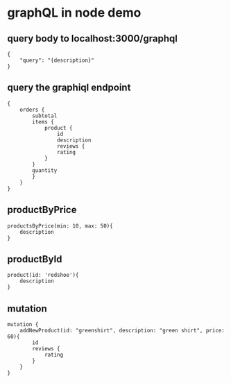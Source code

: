# graphQL in node demo

## query body to localhost:3000/graphql
    {
        "query": "{description}"
    }

## query the graphiql endpoint
    {
        orders {
            subtotal
            items {
                product {
                    id
                    description
                    reviews {
                    rating
                }
            }
            quantity
            }
        } 
    }

## productByPrice
    productsByPrice(min: 10, max: 50){
        description
    }

## productById
    product(id: 'redshoe'){
        description
    }

## mutation
    mutation {
        addNewProduct(id: "greenshirt", description: "green shirt", price: 60){
            id
            reviews {
                rating
            }
        }
    }

